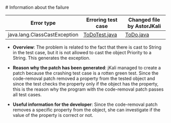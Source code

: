 # Information about the failure

| Error type   | Erroring test case | Changed file by AstorJKali |
|--------------|-------------------|----------------------------|
|  java.lang.ClassCastException| [ToDoTest.java](https://github.com/repairnator/repairnator-experiments-one-erroring-test-case/blob/cdb1e93489f4dc2d22a711c21602ff63ad3f0350/src/test/java/ToDoTest.java#L102)| [ToDo.java](https://github.com/repairnator/repairnator-experiments-one-erroring-test-case/blob/cdb1e93489f4dc2d22a711c21602ff63ad3f0350/src/main/java/de/swtproject/doit/core/ToDo.java#L276)|

- **Overview**: The problem is related to the fact that there is cast to String in the test case, but it is not allowed to cast the object Priority to a String. This generates the exception.

- **Reason why the patch has been generated**: jKali managed to create a patch because the crashing test case is a rotten green test. Since the code-removal patch removed a property from the tested object and since the test checks the property only if the object has the property, this is the reason why the program with the code-removal patch passes all test cases.

- **Useful information for the developer**: Since the code-removal patch removes a specific property from the object, she can investigate if the value of the property is correct or not.
